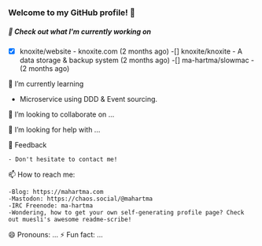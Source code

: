 ### Welcome to my GitHub profile! 👋

##### 🔭  Check out what I'm currently working on 
  
   -[x] knoxite/website - knoxite.com (2 months ago) 
   -[] knoxite/knoxite  - A data storage & backup system (2 months ago)
   -[] ma-hartma/slowmac - (2 months ago)

 🌱 I’m currently learning
 
  - Microservice using DDD & Event sourcing.
  
 👯 I’m looking to collaborate on ...
 
 🤔 I’m looking for help with ...

 💬 Feedback

    - Don't hesitate to contact me!
    
 📫 How to reach me: 
 
    -Blog: https://mahartma.com
    -Mastodon: https://chaos.social/@mahartma
    -IRC Freenode: ma-hartma
    -Wondering, how to get your own self-generating profile page? Check out muesli's awesome readme-scribe!
 
 😄 Pronouns: ...
 ⚡ Fun fact: ...

<!--
**mkojoa/mkojoa** is a ✨ _special_ ✨ repository because its `README.md` (this file) appears on your GitHub profile.

Here are some ideas to get you started:

- 🔭  Check out what I'm currently working on 
- knoxite/website - knoxite.com (2 months ago) knoxite/knoxite 
- A data storage & backup system (2 months ago)
- ma-hartma/slowmac - (2 months ago)
- 🌱 I’m currently learning Microservice using DDD & Event sourcing.
- 👯 I’m looking to collaborate on ...
- 🤔 I’m looking for help with ...
- 💬 Feedback
- Don't hesitate to contact me!
- 📫 How to reach me: 
- Blog: https://mahartma.com
- Mastodon: https://chaos.social/@mahartma
- IRC Freenode: ma-hartma
- Wondering, how to get your own self-generating profile page? Check out muesli's awesome readme-scribe!
- 😄 Pronouns: ...
- ⚡ Fun fact: ...
-->
